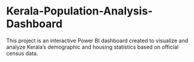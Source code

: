 # Kerala-Population-Analysis-Dashboard
This project is an interactive Power BI dashboard created to visualize and analyze Kerala’s demographic and housing statistics based on official census data.
